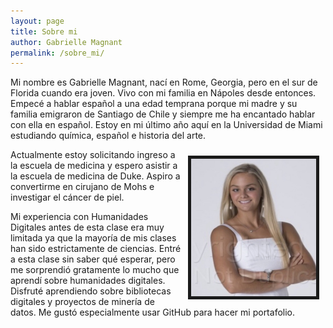 ```yaml
---
layout: page
title: Sobre mi
author: Gabrielle Magnant
permalink: /sobre_mi/
---
```


Mi nombre es Gabrielle Magnant, nací en Rome, Georgia, pero en el sur de Florida cuando era joven. Vivo con mi familia en Nápoles desde entonces. Empecé a hablar español a una edad temprana porque mi madre y su familia emigraron de Santiago de Chile y siempre me ha encantado hablar con ella en español. Estoy en mi último año aquí en la Universidad de Miami estudiando química, español e historia del arte.

<img src="/assets/images/IMG_6958.jpg" height="220" width="200" align="right" border="5px solid #000000" style="margin:10px;">

Actualmente estoy solicitando ingreso a la escuela de medicina y espero asistir a la escuela de medicina de Duke. Aspiro a convertirme en cirujano de Mohs e investigar el cáncer de piel.


Mi experiencia con Humanidades Digitales antes de esta clase era muy limitada ya que la mayoría de mis clases han sido estrictamente de ciencias. Entré a esta clase sin saber qué esperar, pero me sorprendió gratamente lo mucho que aprendí sobre humanidades digitales. Disfruté aprendiendo sobre bibliotecas digitales y proyectos de minería de datos. Me gustó especialmente usar GitHub para hacer mi portafolio.



